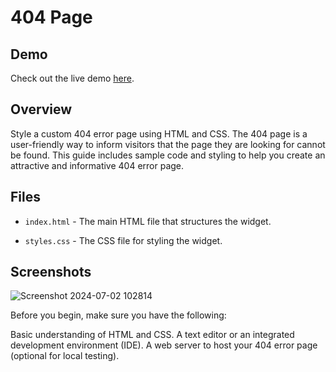 # 404 Page

## Demo
Check out the live demo [here]([https://ab1ngeorge.github.io/Weathertrend-Widget/](https://ab1ngeorge.github.io/404-page/)).


## Overview
Style a custom 404 error page using HTML and CSS. The 404 page is a user-friendly way to inform visitors that the page they are looking for cannot be found. This guide includes sample code and styling to help you create an attractive and informative 404 error page.

## Files

- `index.html` - The main HTML file that structures the widget.

- `styles.css` - The CSS file for styling the widget.


## Screenshots
![Screenshot 2024-07-02 102814](https://github.com/ab1ngeorge/404-page/assets/131862797/ecb63be0-26f9-4b30-84ef-b95cc40b1827)

Before you begin, make sure you have the following:

Basic understanding of HTML and CSS.
A text editor or an integrated development environment (IDE).
A web server to host your 404 error page (optional for local testing).
